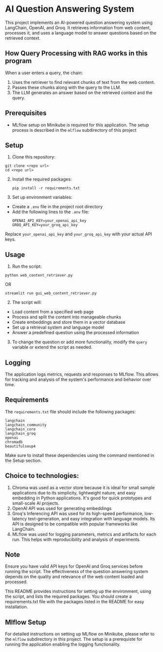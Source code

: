 # AI Question Answering System

This project implements an AI-powered question answering system using LangChain, OpenAI, and Groq. It retrieves information from web content, processes it, and uses a language model to answer questions based on the retrieved context.

## How Query Processing with RAG works in this program
When a user enters a query, the chain:
1. Uses the retriever to find relevant chunks of text from the web content.
2. Passes these chunks along with the query to the LLM.
3. The LLM generates an answer based on the retrieved context and the query.

## Prerequisites
* MLflow setup on Minikube is required for this application. The setup process is described in the `mlflow` subdirectory of this project

## Setup

1. Clone this repository:
```
git clone <repo url>
cd <repo url>
```


2. Install the required packages:
   ```
   pip install -r requirements.txt
   ```


3. Set up environment variables:
- Create a `.env` file in the project root directory
- Add the following lines to the `.env` file:
  ```
  OPENAI_API_KEY=your_openai_api_key
  GROQ_API_KEY=your_groq_api_key
  ```
Replace `your_openai_api_key` and `your_groq_api_key` with your actual API keys.

## Usage

1. Run the script:
```
python web_content_retriever.py
```
OR
```
streamlit run gui_web_content_retriever.py
```

2. The script will:
- Load content from a specified web page
- Process and split the content into manageable chunks
- Create embeddings and store them in a vector database
- Set up a retrieval system and language model
- Answer a predefined question using the processed information

3. To change the question or add more functionality, modify the `query` variable or extend the script as needed.

## Logging
The application logs metrics, requests and responses to MLflow. This allows for tracking and analysis of the system's performance and behavior over time.

## Requirements

The `requirements.txt` file should include the following packages:
```
langchain
langchain_community
langchain_core
langchain_groq
openai
chromadb
beautifulsoup4
```

Make sure to install these dependencies using the command mentioned in the Setup section.

## Choice to technologies:
1. Chroma was used as a vector store because it is ideal for small sample applications due to its simplicity, lightweight nature, and easy embedding in Python applications. It's good for quick prototypes and small-scale AI projects.
2. OpenAI API was used for generating embeddings
3. Groq's Inferencing API was used for its high-speed performance, low-latency text-generation, and easy integration with language models. Its API is designed to be compatible with popular frameworks like LangChain.
4. MLflow was used for logging parameters, metrics and artifacts for each run. This helps with reproducibility and analysis of experiments.
   

## Note

Ensure you have valid API keys for OpenAI and Groq services before running the script. The effectiveness of the question answering system depends on the quality and relevance of the web content loaded and processed.

This README provides instructions for setting up the environment, using the script, and lists the required packages. You should create a requirements.txt file with the packages listed in the README for easy installation.

## Mlflow Setup
For detailed instructions on setting up MLflow on Minikube, please refer to the `mlflow` subdirectory in this project. The setup is a prerequiste for running the application enabling the logging functionality.


